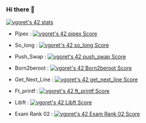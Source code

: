 ### Hi there 👋
[![vgoret's 42 stats](https://badge42.vercel.app/api/v2/cldkbnvb500400gla6ri7gbc4/stats?cursusId=21&coalitionId=47)](https://github.com/JaeSeoKim/badge42)
- Pipex :  [![vgoret's 42 pipex Score](https://badge42.vercel.app/api/v2/cldkbnvb500400gla6ri7gbc4/project/3099953)](https://github.com/JaeSeoKim/badge42)

- So_long :  [![vgoret's 42 so_long Score](https://badge42.vercel.app/api/v2/cldkbnvb500400gla6ri7gbc4/project/3031795)](https://github.com/JaeSeoKim/badge42)

- Push_Swap :  [![vgoret's 42 push_swap Score](https://badge42.vercel.app/api/v2/cldkbnvb500400gla6ri7gbc4/project/2933588)](https://github.com/JaeSeoKim/badge42)

- Born2beroot :  [![vgoret's 42 Born2beroot Score](https://badge42.vercel.app/api/v2/cldkbnvb500400gla6ri7gbc4/project/2915312)](https://github.com/JaeSeoKim/badge42)

- Get_Next_Line :  [![vgoret's 42 get_next_line Score](https://badge42.vercel.app/api/v2/cldkbnvb500400gla6ri7gbc4/project/2901853)](https://github.com/JaeSeoKim/badge42)

- Ft_printf :  [![vgoret's 42 ft_printf Score](https://badge42.vercel.app/api/v2/cldkbnvb500400gla6ri7gbc4/project/2887777)](https://github.com/JaeSeoKim/badge42)

- Libft :  [![vgoret's 42 Libft Score](https://badge42.vercel.app/api/v2/cldkbnvb500400gla6ri7gbc4/project/2868664)](https://github.com/JaeSeoKim/badge42)

- Exam Rank 02 : [![vgoret's 42 Exam Rank 02 Score](https://badge42.vercel.app/api/v2/cldkbnvb500400gla6ri7gbc4/project/3103591)](https://github.com/JaeSeoKim/badge42)

<!--
**victorgrt/victorgrt** is a ✨ _special_ ✨ repository because its `README.md` (this file) appears on your GitHub profile.

Here are some ideas to get you started:

- 🔭 I’m currently working on ...
- 🌱 I’m currently learning ...
- 👯 I’m looking to collaborate on ...
- 🤔 I’m looking for help with ...
- 💬 Ask me about ...
- 📫 How to reach me: ...
- 😄 Pronouns: ...
- ⚡ Fun fact: ...
-->
